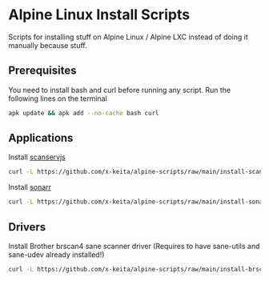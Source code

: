 # Alpine Linux Install Scripts

Scripts for installing stuff on Alpine Linux / Alpine LXC instead of doing it manually because stuff.

## Prerequisites

You need to install bash and curl before running any script. Run the following lines on the terminal

```bash
apk update && apk add --no-cache bash curl
```
## Applications

Install [scanservjs](https://github.com/sbs20/scanservjs)

```bash
curl -L https://github.com/x-keita/alpine-scripts/raw/main/install-scanservjs.sh | bash --
```

Install [sonarr](https://sonarr.tv)

```bash
curl -L https://github.com/x-keita/alpine-scripts/raw/main/install-sonarr.sh | bash --
```

## Drivers

Install Brother brscan4 sane scanner driver (Requires to have sane-utils and sane-udev already installed!)

```bash
curl -L https://github.com/x-keita/alpine-scripts/raw/main/install-brscan4.sh | bash --
```
